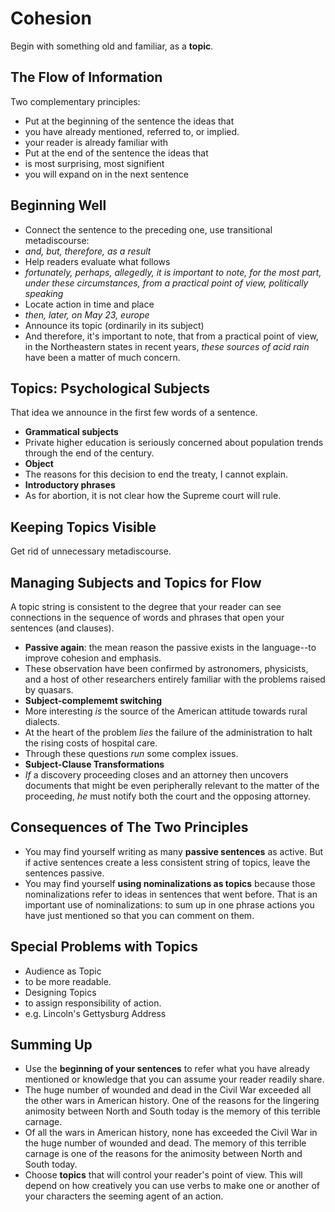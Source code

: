 # Cohesion
Begin with something old and familiar, as a **topic**.

## The Flow of Information
Two complementary principles:
- Put at the beginning of the sentence the ideas that
 - you have already mentioned, referred to, or implied.
 - your reader is already familiar with
- Put at the end of the sentence the ideas that
 - is most surprising, most signifient
 - you will expand on in the next sentence

## Beginning Well
- Connect the sentence to the preceding one, use transitional metadiscourse:
 - *and, but, therefore, as a result*
- Help readers evaluate what follows
 - *fortunately, perhaps, allegedly, it is important to note, for the most part, under these circumstances, from a practical point of view, politically speaking*
- Locate action in time and place
 - *then, later, on May 23, europe*
- Announce its topic (ordinarily in its subject)
 - And therefore, it's important to note, that from a practical point of view, in the Northeastern states in recent years, *these sources of acid rain* have been a matter of much concern.


## Topics: Psychological Subjects
That idea we announce in the first few words of a sentence.
- **Grammatical subjects**
 - Private higher education is seriously concerned about population trends through the end of the century.
- **Object**
 - The reasons for this decision to end the treaty, I cannot explain.
- **Introductory phrases**
 - As for abortion, it is not clear how the Supreme court will rule.


## Keeping Topics Visible
Get rid of unnecessary metadiscourse.


## Managing Subjects and Topics for Flow
A topic string is consistent to the degree that your reader can see connections in the sequence of words and phrases that open your sentences (and clauses).

- **Passive again**: the mean reason the passive exists in the language--to improve cohesion and emphasis.
 - These observation have been confirmed by astronomers, physicists, and a host of other researchers entirely familiar with the problems raised by quasars.
- **Subject-complememt switching**
 - More interesting *is* the source of the American attitude towards rural dialects.
 - At the heart of the problem *lies* the failure of the administration to halt the rising costs of hospital care.
 - Through these questions *run* some complex issues.
- **Subject-Clause Transformations**
 - *If* a discovery proceeding closes and an attorney then uncovers documents that might be even peripherally relevant to the matter of the proceeding, *he* must notify both the court and the opposing attorney.


## Consequences of The Two Principles
- You may find yourself writing as many **passive sentences** as active. But if active sentences create a less consistent string of topics, leave the sentences passive.
- You may find yourself **using nominalizations as topics** because those nominalizations refer to ideas in sentences that went before. That is an important use of nominalizations: to sum up in one phrase actions you have just mentioned so that you can comment on them.

## Special Problems with Topics
- Audience as Topic
 - to be more readable.
- Designing Topics
 - to assign responsibility of action.
 - e.g. Lincoln's Gettysburg Address

## Summing Up
- Use the **beginning of your sentences** to refer what you have already mentioned or knowledge that you can assume your reader readily share.
 - The huge number of wounded and dead in the Civil War exceeded all the other wars in American history. One of the reasons for the lingering animosity between North and South today is the memory of this terrible carnage.
 - Of all the wars in American history, none has exceeded the Civil War in the huge number of wounded and dead. The memory of this terrible carnage is one of the reasons for the animosity between North and South today.
- Choose **topics** that will control your reader's point of view. This will depend on how creatively you can use verbs to make one or another of your characters the seeming agent of an action.
